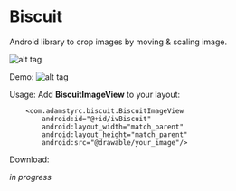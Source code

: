 # Biscuit
Android library to crop images by moving &amp; scaling image.

![alt tag](https://raw.githubusercontent.com/adamstyrc/Biscuit/master/biscuit1.jpeg)

Demo:
![alt tag](https://raw.githubusercontent.com/adamstyrc/Biscuit/master/biscuitVideo.gif)


Usage:
Add **BiscuitImageView** to your layout:

```
    <com.adamstyrc.biscuit.BiscuitImageView
        android:id="@+id/ivBiscuit"
        android:layout_width="match_parent"
        android:layout_height="match_parent"
        android:src="@drawable/your_image"/>
```

Download:

_in progress_
